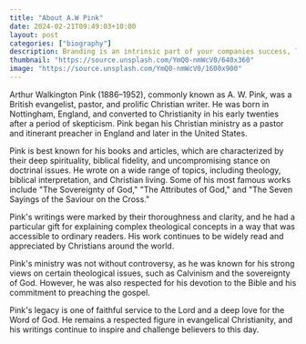 ```yaml
---
title: "About A.W Pink"
date: 2024-02-21T09:49:03+10:00
layout: post
categories: ["biography"]
description: Branding is an intrinsic part of your companies success, learn why your brand matters.
thumbnail: "https://source.unsplash.com/YmQ0-nmWcV0/640x360"
image: "https://source.unsplash.com/YmQ0-nmWcV0/1600x900"
---
```

Arthur Walkington Pink (1886–1952), commonly known as A. W. Pink, was a British evangelist, pastor, and prolific Christian writer. He was born in Nottingham, England, and converted to Christianity in his early twenties after a period of skepticism. Pink began his Christian ministry as a pastor and itinerant preacher in England and later in the United States.

Pink is best known for his books and articles, which are characterized by their deep spirituality, biblical fidelity, and uncompromising stance on doctrinal issues. He wrote on a wide range of topics, including theology, biblical interpretation, and Christian living. Some of his most famous works include "The Sovereignty of God," "The Attributes of God," and "The Seven Sayings of the Saviour on the Cross."

Pink's writings were marked by their thoroughness and clarity, and he had a particular gift for explaining complex theological concepts in a way that was accessible to ordinary readers. His work continues to be widely read and appreciated by Christians around the world.

Pink's ministry was not without controversy, as he was known for his strong views on certain theological issues, such as Calvinism and the sovereignty of God. However, he was also respected for his devotion to the Bible and his commitment to preaching the gospel.

Pink's legacy is one of faithful service to the Lord and a deep love for the Word of God. He remains a respected figure in evangelical Christianity, and his writings continue to inspire and challenge believers to this day.